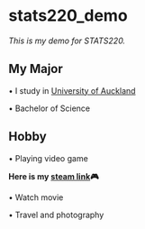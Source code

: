 # stats220_demo
_This is my demo for STATS220._

## My Major

&bull; I study in [University of Auckland](https://www.auckland.ac.nz/en.html)

&bull; Bachelor of Science 

## Hobby
&bull; Playing video game 

**Here is my [steam link](https://steamcommunity.com/profiles/76561198423842984/)🎮**

&bull; Watch movie

&bull; Travel and photography


